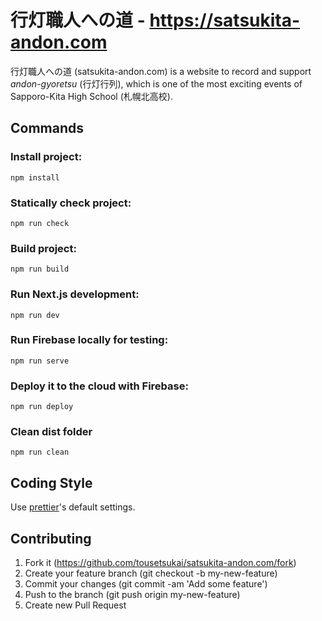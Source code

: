 # 行灯職人への道 - https://satsukita-andon.com

行灯職人への道 (satsukita-andon.com) is a website to record and support _andon-gyoretsu_ (行灯行列), which is one of the most exciting events of Sapporo-Kita High School (札幌北高校).

## Commands

### Install project:

```
npm install
```

### Statically check project:

```
npm run check
```

### Build project:

```
npm run build
```

### Run Next.js development:

```
npm run dev
```

### Run Firebase locally for testing:

```
npm run serve
```

### Deploy it to the cloud with Firebase:

```
npm run deploy
```

### Clean dist folder

```
npm run clean
```

## Coding Style

Use [prettier](https://prettier.io/)'s default settings.

## Contributing

1. Fork it (https://github.com/tousetsukai/satsukita-andon.com/fork)
2. Create your feature branch (git checkout -b my-new-feature)
3. Commit your changes (git commit -am 'Add some feature')
4. Push to the branch (git push origin my-new-feature)
5. Create new Pull Request
